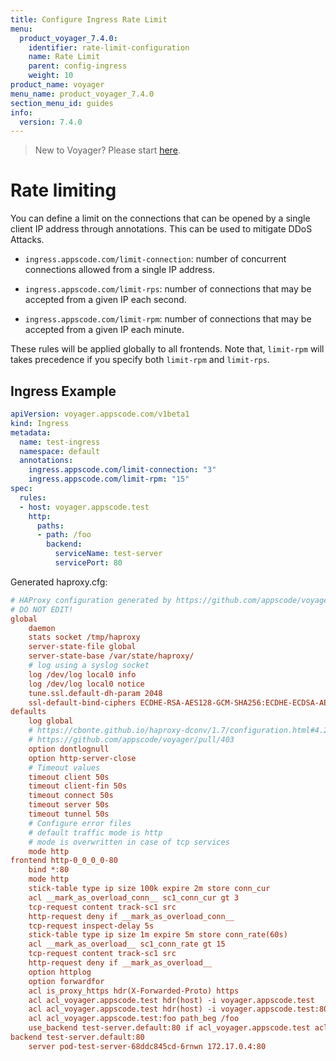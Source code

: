 ```yaml
---
title: Configure Ingress Rate Limit
menu:
  product_voyager_7.4.0:
    identifier: rate-limit-configuration
    name: Rate Limit
    parent: config-ingress
    weight: 10
product_name: voyager
menu_name: product_voyager_7.4.0
section_menu_id: guides
info:
  version: 7.4.0
---
```


> New to Voyager? Please start [here](/products/voyager/7.4.0/concepts/overview).

# Rate limiting

You can define a limit on the connections that can be opened by a single client IP address through annotations. This can be used to mitigate DDoS Attacks.

- `ingress.appscode.com/limit-connection`: number of concurrent connections allowed from a single IP address.

- `ingress.appscode.com/limit-rps`: number of connections that may be accepted from a given IP each second.

- `ingress.appscode.com/limit-rpm`: number of connections that may be accepted from a given IP each minute.

These rules will be applied globally to all frontends. Note that, `limit-rpm` will takes precedence if you specify both `limit-rpm` and `limit-rps`.

## Ingress Example

```yaml
apiVersion: voyager.appscode.com/v1beta1
kind: Ingress
metadata:
  name: test-ingress
  namespace: default
  annotations:
    ingress.appscode.com/limit-connection: "3"
    ingress.appscode.com/limit-rpm: "15"
spec:
  rules:
  - host: voyager.appscode.test
    http:
      paths:
      - path: /foo
        backend:
          serviceName: test-server
          servicePort: 80
```

Generated haproxy.cfg:

```ini
# HAProxy configuration generated by https://github.com/appscode/voyager
# DO NOT EDIT!
global
	daemon
	stats socket /tmp/haproxy
	server-state-file global
	server-state-base /var/state/haproxy/
	# log using a syslog socket
	log /dev/log local0 info
	log /dev/log local0 notice
	tune.ssl.default-dh-param 2048
	ssl-default-bind-ciphers ECDHE-RSA-AES128-GCM-SHA256:ECDHE-ECDSA-AES128-GCM-SHA256:ECDHE-RSA-AES256-GCM-SHA384:ECDHE-ECDSA-AES256-GCM-SHA384:DHE-RSA-AES128-GCM-SHA256:DHE-DSS-AES128-GCM-SHA256:kEDH+AESGCM:ECDHE-RSA-AES128-SHA256:ECDHE-ECDSA-AES128-SHA256:ECDHE-RSA-AES128-SHA:ECDHE-ECDSA-AES128-SHA:ECDHE-RSA-AES256-SHA384:ECDHE-ECDSA-AES256-SHA384:ECDHE-RSA-AES256-SHA:ECDHE-ECDSA-AES256-SHA:DHE-RSA-AES128-SHA256:DHE-RSA-AES128-SHA:DHE-DSS-AES128-SHA256:DHE-RSA-AES256-SHA256:DHE-DSS-AES256-SHA:DHE-RSA-AES256-SHA:!aNULL:!eNULL:!EXPORT:!DES:!RC4:!3DES:!MD5:!PSK
defaults
	log global
	# https://cbonte.github.io/haproxy-dconv/1.7/configuration.html#4.2-option%20abortonclose
	# https://github.com/appscode/voyager/pull/403
	option dontlognull
	option http-server-close
	# Timeout values
	timeout client 50s
	timeout client-fin 50s
	timeout connect 50s
	timeout server 50s
	timeout tunnel 50s
	# Configure error files
	# default traffic mode is http
	# mode is overwritten in case of tcp services
	mode http
frontend http-0_0_0_0-80
	bind *:80 
	mode http
	stick-table type ip size 100k expire 2m store conn_cur
	acl __mark_as_overload_conn__ sc1_conn_cur gt 3
	tcp-request content track-sc1 src
	http-request deny if __mark_as_overload_conn__
	tcp-request inspect-delay 5s
	stick-table type ip size 1m expire 5m store conn_rate(60s)
	acl __mark_as_overload__ sc1_conn_rate gt 15
	tcp-request content track-sc1 src
	http-request deny if __mark_as_overload__
	option httplog
	option forwardfor
	acl is_proxy_https hdr(X-Forwarded-Proto) https
	acl acl_voyager.appscode.test hdr(host) -i voyager.appscode.test
	acl acl_voyager.appscode.test hdr(host) -i voyager.appscode.test:80
	acl acl_voyager.appscode.test:foo path_beg /foo
	use_backend test-server.default:80 if acl_voyager.appscode.test acl_voyager.appscode.test:foo
backend test-server.default:80
	server pod-test-server-68ddc845cd-6rnwn 172.17.0.4:80
```